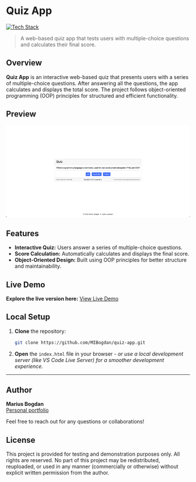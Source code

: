 # Quiz App

[![Tech Stack](https://img.shields.io/badge/HTML%20%7C%20CSS%20%7C%20JavaScript-black?style=flat-square)](#)
> A web-based quiz app that tests users with multiple-choice questions and calculates their final score.

## Overview

**Quiz App** is an interactive web-based quiz that presents users with a series of multiple-choice questions. After answering all the questions, the app calculates and displays the total score. The project follows object-oriented programming (OOP) principles for structured and efficient functionality.

## Preview

<p align="center">
  <img src="preview.png" alt="Project Preview" width="600">
</p>

## Features

- **Interactive Quiz:** Users answer a series of multiple-choice questions.
- **Score Calculation:** Automatically calculates and displays the final score.
- **Object-Oriented Design:** Built using OOP principles for better structure and maintainability.

## Live Demo

**Explore the live version here:** [View Live Demo](https://marius-bogdan.com/projects/quiz-app/)

## Local Setup

1. **Clone** the repository:
   ```bash
   git clone https://github.com/MIBogdan/quiz-app.git
   ```
2. **Open** the `index.html` file in your browser
   *- or use a local development server (like VS Code Live Server) for a smoother development experience.*


---

## Author

**Marius Bogdan**  
[Personal portfolio](https://marius-bogdan.com/)

Feel free to reach out for any questions or collaborations!

## License

This project is provided for testing and demonstration purposes only. All rights are reserved. No part of this project may be redistributed, reuploaded, or used in any manner (commercially or otherwise) without explicit written permission from the author.
